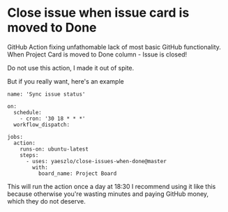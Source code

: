 # Close issue when issue card is moved to Done

GitHub Action fixing unfathomable lack of most basic GitHub functionality. When Project Card is moved to Done column - Issue is closed!

Do not use this action, I made it out of spite.

But if you really want, here's an example

```
name: 'Sync issue status'

on:
  schedule:
    - cron: '30 18 * * *'
  workflow_dispatch:

jobs:
  action:
    runs-on: ubuntu-latest
    steps:
      - uses: yaeszlo/close-issues-when-done@master
        with:
          board_name: Project Board

```

This will run the action once a day at 18:30
I recommend using it like this because otherwise you're wasting minutes and paying GitHub money, which they do not deserve.